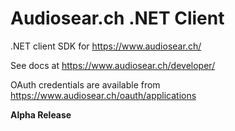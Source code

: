 # Audiosear.ch .NET Client

.NET client SDK for https://www.audiosear.ch/

See docs at https://www.audiosear.ch/developer/

OAuth credentials are available from https://www.audiosear.ch/oauth/applications

**Alpha Release**
